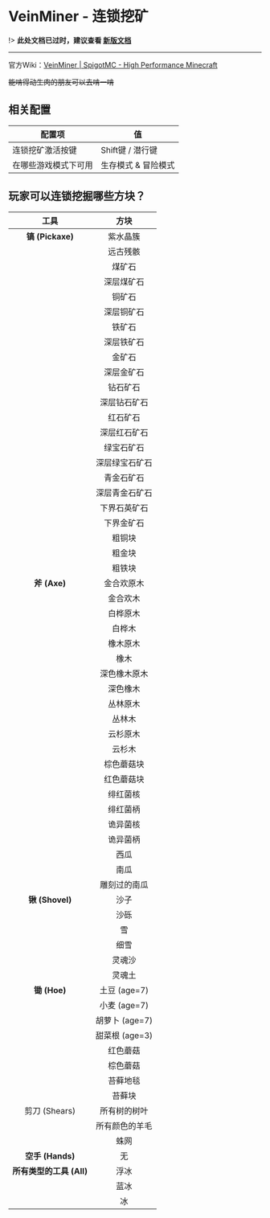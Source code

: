 # VeinMiner - 连锁挖矿

!> **此处文档已过时，建议查看 [新版文档](/)**

***

官方Wiki：[VeinMiner | SpigotMC - High Performance Minecraft](https://www.spigotmc.org/resources/veinminer.12038/)

~~能啃得动生肉的朋友可以去啃一啃~~

## 相关配置

| 配置项               | 值                  |
| -------------------- | ------------------- |
| 连锁挖矿激活按键     | Shift键 / 潜行键    |
| 在哪些游戏模式下可用 | 生存模式 & 冒险模式 |

## 玩家可以连锁挖掘哪些方块？

| 工具 | 方块     |
| :----: | :--------: |
| **镐 (Pickaxe)** | 紫水晶簇 |
|      | 远古残骸 |
|      | 煤矿石   |
| | 深层煤矿石 |
|      | 铜矿石   |
| | 深层铜矿石 |
|      | 铁矿石   |
| | 深层铁矿石 |
||金矿石|
||深层金矿石|
||钻石矿石|
||深层钻石矿石|
||红石矿石|
||深层红石矿石|
||绿宝石矿石|
||深层绿宝石矿石|
||青金石矿石|
||深层青金石矿石|
||下界石英矿石|
||下界金矿石|
||粗铜块|
||粗金块|
||粗铁块|
|**斧 (Axe)**|金合欢原木|
||金合欢木|
||白桦原木|
||白桦木|
||橡木原木|
||橡木|
||深色橡木原木|
||深色橡木|
||丛林原木|
||丛林木|
||云杉原木|
||云杉木|
||棕色蘑菇块|
||红色蘑菇块|
||绯红菌核|
||绯红菌柄|
||诡异菌核|
||诡异菌柄|
||西瓜|
||南瓜|
||雕刻过的南瓜|
|**锹 (Shovel)**|沙子|
||沙砾|
||雪|
||细雪|
||灵魂沙|
||灵魂土|
|**锄 (Hoe)**|土豆 (age=7)|
||小麦 (age=7)|
||胡萝卜 (age=7)|
||甜菜根 (age=3)|
||红色蘑菇|
||棕色蘑菇|
||苔藓地毯|
||苔藓块|
|剪刀 (Shears)|所有树的树叶|
||所有颜色的羊毛|
||蛛网|
|**空手 (Hands)**|无|
|**所有类型的工具 (All)**|浮冰|
||蓝冰|
||冰|

<br>

